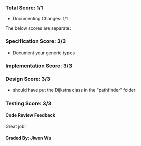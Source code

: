 ### Total Score: 1/1
- Documenting Changes: 1/1

The below scores are separate:

### Specification Score: 3/3
- Document your generic types

### Implementation Score: 3/3

### Design Score: 3/3
- should have put the Dijkstra class in the "pathfinder" folder

### Testing Score: 3/3

#### Code Review Feedback

Great job!

#### Graded By: Jiwen Wu
